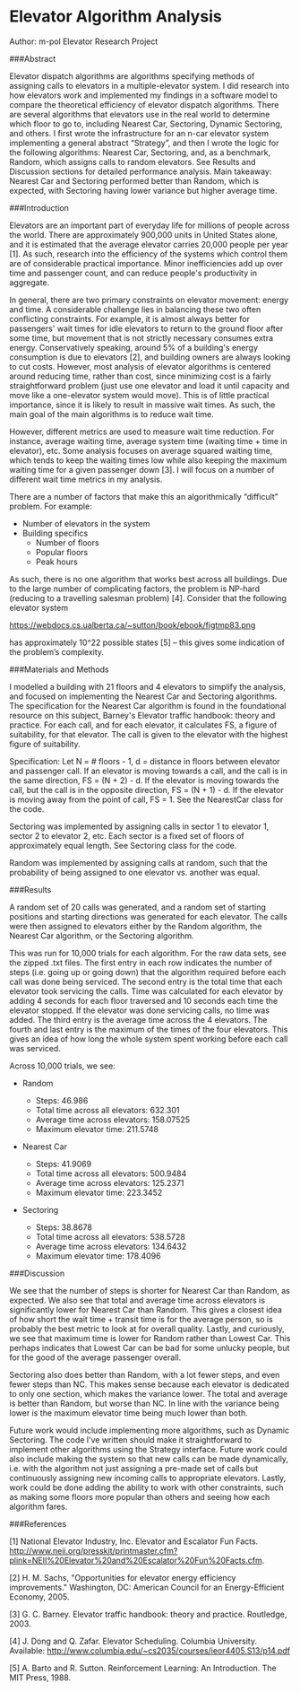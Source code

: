 ﻿# Elevator Algorithm Analysis

Author: m-pol
Elevator Research Project

###Abstract

Elevator dispatch algorithms are algorithms specifying methods of assigning calls to elevators in a multiple-elevator system. I did research into how elevators work and implemented my findings in a software model to compare the theoretical efficiency of elevator dispatch algorithms. There are several algorithms that elevators use in the real world to determine which floor to go to, including Nearest Car, Sectoring, Dynamic Sectoring, and others. I first wrote the infrastructure for an n-car elevator system implementing a general abstract “Strategy”, and then I wrote the logic for the following algorithms: Nearest Car, Sectoring, and, as a benchmark, Random, which assigns calls to random elevators. See Results and Discussion sections for detailed performance analysis. Main takeaway: Nearest Car and Sectoring performed better than Random, which is expected, with Sectoring having lower variance but higher average time.

###Introduction

Elevators are an important part of everyday life for millions of people across the world. There are approximately 900,000 units in United States alone, and it is estimated that the average elevator carries 20,000 people per year [1]. As such, research into the efficiency of the systems which control them are of considerable practical importance. Minor inefficiencies add up over time and passenger count, and can reduce people's productivity in aggregate.

In general, there are two primary constraints on elevator movement: energy and time. A considerable challenge lies in balancing these two often conflicting constraints. For example, it is almost always better for passengers' wait times for idle elevators to return to the ground floor after some time, but movement that is not strictly necessary consumes extra energy. Conservatively speaking, around 5% of a building's energy consumption is due to elevators [2], and building owners are always looking to cut costs. However, most analysis of elevator algorithms is centered around reducing time, rather than cost, since minimizing cost is a fairly straightforward problem (just use one elevator and load it until capacity and move like a one-elevator system would move). This is of little practical importance, since it is likely to result in massive wait times. As such, the main goal of the main algorithms is to reduce wait time.

However, different metrics are used to measure wait time reduction. For instance, average waiting time, average system time (waiting time + time in elevator), etc. Some analysis focuses on average squared waiting time, which tends to keep the waiting times low while also keeping the maximum waiting time for a given passenger down [3]. I will focus on a number of different wait time metrics in my analysis.

There are a number of factors that make this an algorithmically “difficult” problem. For example:

* Number of elevators in the system
* Building specifics
   * Number of floors
   * Popular floors
   * Peak hours

As such, there is no one algorithm that works best across all buildings. Due to the large number of complicating factors, the problem is NP-hard (reducing to a travelling salesman problem) [4]. Consider that the following elevator system

https://webdocs.cs.ualberta.ca/~sutton/book/ebook/figtmp83.png

has approximately 10^22 possible states [5] – this gives some indication of the problem’s complexity.

###Materials and Methods

I modelled a building with 21 floors and 4 elevators to simplify the analysis, and focused on implementing the Nearest Car and Sectoring algorithms. The specification for the Nearest Car algorithm is found in the foundational resource on this subject, Barney's Elevator traffic handbook: theory and practice. For each call, and for each elevator, it calculates FS, a figure of suitability, for that elevator. The call is given to the elevator with the highest figure of suitability.

Specification: Let N = # floors - 1, d = distance in floors between elevator and passenger call. If an elevator is moving towards a call, and the call is in the same direction, FS = (N + 2) - d. If the elevator is moving towards the call, but the call is in the opposite direction, FS = (N + 1) - d. If the elevator is moving away from the point of call, FS = 1. See the NearestCar class for the code.

Sectoring was implemented by assigning calls in sector 1 to elevator 1, sector 2 to elevator 2, etc. Each sector is a fixed set of floors of approximately equal length. See Sectoring class for the code.

Random was implemented by assigning calls at random, such that the probability of being assigned to one elevator vs. another was equal.

###Results

A random set of 20 calls was generated, and a random set of starting positions and starting directions was generated for each elevator. The calls were then assigned to elevators either by the Random algorithm, the Nearest Car algorithm, or the Sectoring algorithm.

This was run for 10,000 trials for each algorithm. For the raw data sets, see the zipped .txt files. The first entry in each row indicates the number of steps (i.e. going up or going down) that the algorithm required before each call was done being serviced. The second entry is the total time that each elevator took servicing the calls. Time was calculated for each elevator by adding 4 seconds for each floor traversed and 10 seconds each time the elevator stopped. If the elevator was done servicing calls, no time was added. The third entry is the average time across the 4 elevators. The fourth and last entry is the maximum of the times of the four elevators. This gives an idea of how long the whole system spent working before each call was serviced.

Across 10,000 trials, we see:

* Random
   * Steps: 46.986
   * Total time across all elevators: 632.301
   * Average time across elevators: 158.07525
   * Maximum elevator time: 211.5748
 
* Nearest Car
   * Steps: 41.9069
   * Total time across all elevators: 500.9484
   * Average time across elevators: 125.2371
   * Maximum elevator time: 223.3452

* Sectoring
   * Steps: 38.8678
   * Total time across all elevators: 538.5728
   * Average time across elevators: 134.6432
   * Maximum elevator time: 178.4096

###Discussion

We see that the number of steps is shorter for Nearest Car than Random, as expected. We also see that total and average time across elevators is significantly lower for Nearest Car than Random. This gives a closest idea of how short the wait time + transit time is for the average person, so is probably the best metric to look at for overall quality. Lastly, and curiously, we see that maximum time is lower for Random rather than Lowest Car. This perhaps indicates that Lowest Car can be bad for some unlucky people, but for the good of the average passenger overall.

Sectoring also does better than Random, with a lot fewer steps, and even fewer steps than NC. This makes sense because each elevator is dedicated to only one section, which makes the variance lower. The total and average is better than Random, but worse than NC. In line with the variance being lower is the maximum elevator time being much lower than both.

Future work would include implementing more algorithms, such as Dynamic Sectoring. The code I’ve written should make it straightforward to implement other algorithms using the Strategy interface. Future work could also include making the system so that new calls can be made dynamically, i.e. with the algorithm not just assigning a pre-made set of calls but continuously assigning new incoming calls to appropriate elevators. Lastly, work could be done adding the ability to work with other constraints, such as making some floors more popular than others and seeing how each algorithm fares.

###References

[1] National Elevator Industry, Inc. Elevator and Escalator Fun Facts. http://www.neii.org/presskit/printmaster.cfm?plink=NEII%20Elevator%20and%20Escalator%20Fun%20Facts.cfm.

[2] H. M. Sachs, "Opportunities for elevator energy efficiency improvements." Washington, DC: American Council for an Energy-Efficient Economy, 2005.

[3] G. C. Barney. Elevator traffic handbook: theory and practice. Routledge, 2003.

[4] J. Dong and Q. Zafar. Elevator Scheduling. Columbia University. Available: http://www.columbia.edu/~cs2035/courses/ieor4405.S13/p14.pdf

[5] A. Barto and R. Sutton. Reinforcement Learning: An Introduction. The MIT Press, 1988.
